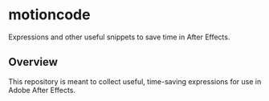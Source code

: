 # motioncode
Expressions and other useful snippets to save time in After Effects.

## Overview
This repository is meant to collect useful, time-saving expressions for use in Adobe After Effects.

